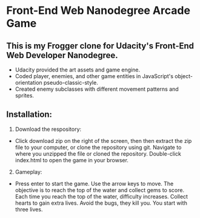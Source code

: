 # Front-End Web Nanodegree Arcade Game

## This is my Frogger clone for Udacity's Front-End Web Developer Nanodegree.
+ Udacity provided the art assets and game engine.
+ Coded player, enemies, and other game entities in JavaScript's object-orientation pseudo-classic-style.
+ Created enemy subclasses with different movement patterns and sprites.

## Installation:
1. Download the respository: 
+ Click download zip on the right of the screen, then then extract the zip file to your computer, or clone the repository using git.
Navigate to where you unzipped the file or cloned the repository.
Double-click index.html to open the game in your browser.
2. Gameplay:
+ Press enter to start the game.
Use the arrow keys to move.
The objective is to reach the top of the water and collect gems to score.
Each time you reach the top of the water, difficulty increases.
Collect hearts to gain extra lives.
Avoid the bugs, they kill you. You start with three lives.

